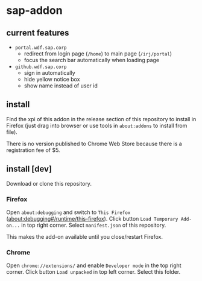 # sap-addon

## current features
* `portal.wdf.sap.corp`
  * redirect from login page (`/home`) to main page (`/irj/portal`)
  * focus the search bar automatically when loading page
* `github.wdf.sap.corp`
  * sign in automatically
  * hide yellow notice box
  * show name instead of user id

## install
Find the xpi of this addon in the release section of this repository to install in Firefox (just drag into browser or use tools in `about:addons` to install from file).

There is no version published to Chrome Web Store because there is a registration fee of $5.

## install [dev]
Download or clone this repository.

### Firefox
Open `about:debugging` and switch to `This Firefox` ([about:debugging#/runtime/this-firefox](about:debugging#/runtime/this-firefox)).
Click button `Load Temporary Add-on...` in top right corner.
Select `manifest.json` of this repository.

This makes the add-on available until you close/restart Firefox.

### Chrome
Open `chrome://extensions/` and enable `Developer mode` in the top right corner.
Click button `Load unpacked` in top left corner.
Select this folder.
